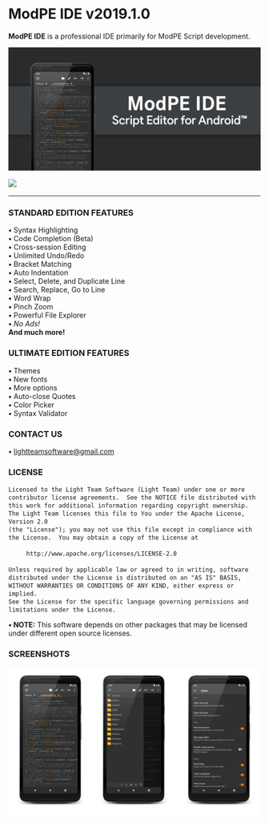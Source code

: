 # ModPE IDE v2019.1.0

<b>ModPE IDE</b> is a professional IDE primarily for ModPE Script development.

![Image](.images/banner.png)

<a href="https://play.google.com/store/apps/details?id=com.KillerBLS.modpeide">
<img src="https://play.google.com/intl/en_us/badges/images/generic/en_badge_web_generic.png" width = 225/>
</a>

----------

### STANDARD EDITION FEATURES
<b>•</b> Syntax Highlighting  
<b>•</b> Code Completion (Beta)  
<b>•</b> Cross-session Editing  
<b>•</b> Unlimited Undo/Redo  
<b>•</b> Bracket Matching  
<b>•</b> Auto Indentation  
<b>•</b> Select, Delete, and Duplicate Line  
<b>•</b> Search, Replace, Go to Line  
<b>•</b> Word Wrap  
<b>•</b> Pinch Zoom  
<b>•</b> Powerful File Explorer  
<b>•</b> <i>No Ads!</i>  
<b>And much more!</b>  

### ULTIMATE EDITION FEATURES
<b>•</b> Themes  
<b>•</b> New fonts  
<b>•</b> More options  
<b>•</b> Auto-close Quotes  
<b>•</b> Color Picker  
<b>•</b> Syntax Validator  

### CONTACT US
<b>•</b> <u>lightteamsoftware@gmail.com</u>

### LICENSE
```
Licensed to the Light Team Software (Light Team) under one or more
contributor license agreements.  See the NOTICE file distributed with
this work for additional information regarding copyright ownership.
The Light Team licenses this file to You under the Apache License, Version 2.0
(the "License"); you may not use this file except in compliance with
the License.  You may obtain a copy of the License at

     http://www.apache.org/licenses/LICENSE-2.0

Unless required by applicable law or agreed to in writing, software
distributed under the License is distributed on an "AS IS" BASIS,
WITHOUT WARRANTIES OR CONDITIONS OF ANY KIND, either express or implied.
See the License for the specific language governing permissions and
limitations under the License.
```
<b>• NOTE:</b> This software depends on other packages that may be licensed under different open source licenses.

### SCREENSHOTS

![Image](.images/screenshots.png)

